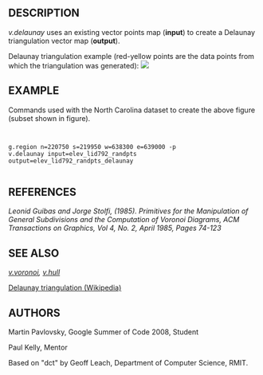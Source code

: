 
## DESCRIPTION

*v.delaunay* uses an existing vector points map (**input**)
to create a Delaunay triangulation vector map (**output**).

Delaunay triangulation example (red-yellow points are the data points from which the triangulation was generated):
![](v_delaunay.png)

## EXAMPLE

Commands used with the North Carolina dataset to create the above figure (subset shown in figure).

```


g.region n=220750 s=219950 w=638300 e=639000 -p
v.delaunay input=elev_lid792_randpts output=elev_lid792_randpts_delaunay


```

## REFERENCES

*Leonid Guibas and Jorge Stolfi, (1985). Primitives for the
Manipulation of General Subdivisions and the Computation of
Voronoi Diagrams, ACM Transactions on Graphics, Vol 4, No. 2,
April 1985, Pages 74-123*

## SEE ALSO

*[v.voronoi](v.voronoi.html),
[v.hull](v.hull.html)*

[Delaunay triangulation (Wikipedia)](https://en.wikipedia.org/wiki/Delaunay_triangulation)

## AUTHORS

Martin Pavlovsky, Google Summer of Code 2008, Student

Paul Kelly, Mentor

Based on "dct" by Geoff Leach, Department of Computer Science, RMIT.
